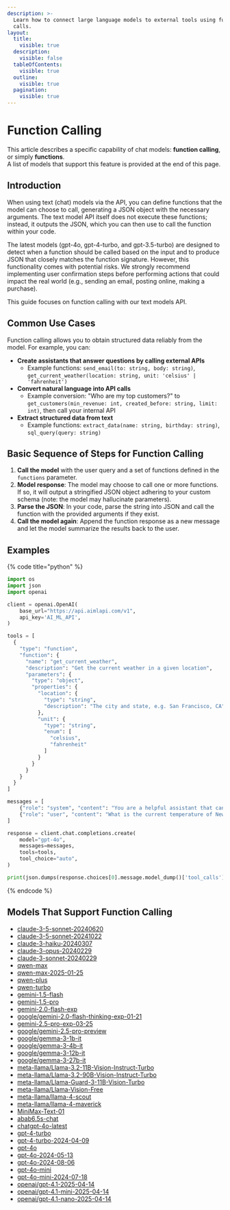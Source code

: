 ```yaml
---
description: >-
  Learn how to connect large language models to external tools using function
  calls.
layout:
  title:
    visible: true
  description:
    visible: false
  tableOfContents:
    visible: true
  outline:
    visible: true
  pagination:
    visible: true
---
```


# Function Calling

This article describes a specific capability of chat models: **function calling**, or simply **functions**. \
A list of models that support this feature is provided at the end of this page.

## Introduction

When using text (chat) models via the API, you can define functions that the model can choose to call, generating a JSON object with the necessary arguments. The text model API itself does not execute these functions; instead, it outputs the JSON, which you can then use to call the function within your code.

The latest models (gpt-4o, gpt-4-turbo, and gpt-3.5-turbo) are designed to detect when a function should be called based on the input and to produce JSON that closely matches the function signature. However, this functionality comes with potential risks. We strongly recommend implementing user confirmation steps before performing actions that could impact the real world (e.g., sending an email, posting online, making a purchase).

This guide focuses on function calling with our text models API.

## Common Use Cases

Function calling allows you to obtain structured data reliably from the model. For example, you can:

* **Create assistants that answer questions by calling external APIs**
  * Example functions: `send_email(to: string, body: string)`, `get_current_weather(location: string, unit: 'celsius' | 'fahrenheit')`
* **Convert natural language into API calls**
  * Example conversion: "Who are my top customers?" to `get_customers(min_revenue: int, created_before: string, limit: int)`, then call your internal API
* **Extract structured data from text**
  * Example functions: `extract_data(name: string, birthday: string)`, `sql_query(query: string)`

## Basic Sequence of Steps for Function Calling

1. **Call the model** with the user query and a set of functions defined in the `functions` parameter.
2. **Model response**: The model may choose to call one or more functions. If so, it will output a stringified JSON object adhering to your custom schema (note: the model may hallucinate parameters).
3. **Parse the JSON**: In your code, parse the string into JSON and call the function with the provided arguments if they exist.
4. **Call the model again**: Append the function response as a new message and let the model summarize the results back to the user.

## Examples

{% code title="python" %}
```python
import os
import json
import openai

client = openai.OpenAI(
    base_url="https://api.aimlapi.com/v1",
    api_key='AI_ML_API',
)

tools = [
  {
    "type": "function",
    "function": {
      "name": "get_current_weather",
      "description": "Get the current weather in a given location",
      "parameters": {
        "type": "object",
        "properties": {
          "location": {
            "type": "string",
            "description": "The city and state, e.g. San Francisco, CA"
          },
          "unit": {
            "type": "string",
            "enum": [
              "celsius",
              "fahrenheit"
            ]
          }
        }
      }
    }
  }
]

messages = [
    {"role": "system", "content": "You are a helpful assistant that can access external functions. The responses from these function calls will be appended to this dialogue. Please provide responses based on the information from these function calls."},
    {"role": "user", "content": "What is the current temperature of New York, San Francisco, and Chicago?"}
]

response = client.chat.completions.create(
    model="gpt-4o",
    messages=messages,
    tools=tools,
    tool_choice="auto",
)

print(json.dumps(response.choices[0].message.model_dump()['tool_calls'], indent=2))

```
{% endcode %}

## Models That Support Function Calling

* [claude-3-5-sonnet-20240620](../api-references/text-models-llm/Anthropic/claude-3.5-sonnet.md)
* [claude-3-5-sonnet-20241022](../api-references/text-models-llm/Anthropic/claude-3.5-sonnet.md)
* [claude-3-haiku-20240307](../api-references/text-models-llm/Anthropic/claude-3-haiku.md)
* [claude-3-opus-20240229](../api-references/text-models-llm/Anthropic/claude-3-opus.md)
* [claude-3-sonnet-20240229](../api-references/text-models-llm/Anthropic/claude-3-sonnet.md)
* [qwen-max](../api-references/text-models-llm/Alibaba-Cloud/qwen-max.md)
* [qwen-max-2025-01-25](../api-references/text-models-llm/Alibaba-Cloud/qwen-max.md)
* [qwen-plus](../api-references/text-models-llm/Alibaba-Cloud/qwen-plus.md)
* [qwen-turbo](../api-references/text-models-llm/Alibaba-Cloud/qwen-turbo.md)
* [gemini-1.5-flash](../api-references/text-models-llm/Google/gemini-1.5-flash.md)
* [gemini-1.5-pro](../api-references/text-models-llm/Google/gemini-1.5-pro.md)
* [gemini-2.0-flash-exp](../api-references/text-models-llm/Google/gemini-2.0-flash-exp.md)
* [google/gemini-2.0-flash-thinking-exp-01-21](../api-references/text-models-llm/google/gemini-2.0-flash-thinking-exp-01-21.md)
* [gemini-2.5-pro-exp-03-25](../api-references/text-models-llm/google/gemini-2.5-pro-exp.md)
* [google/gemini-2.5-pro-preview](../api-references/text-models-llm/google/gemini-2.5-pro-preview.md)
* [google/gemma-3-1b-it](../api-references/text-models-llm/google/gemma-3.md)
* [google/gemma-3-4b-it](../api-references/text-models-llm/google/gemma-3.md)
* [google/gemma-3-12b-it](../api-references/text-models-llm/google/gemma-3.md)
* [google/gemma-3-27b-it](../api-references/text-models-llm/google/gemma-3.md)
* [meta-llama/Llama-3.2-11B-Vision-Instruct-Turbo](../api-references/text-models-llm/Meta/Llama-3.2-11B-Vision-Instruct-Turbo.md)
* [meta-llama/Llama-3.2-90B-Vision-Instruct-Turbo](../api-references/text-models-llm/Meta/Llama-3.2-90B-Vision-Instruct-Turbo.md)
* [meta-llama/Llama-Guard-3-11B-Vision-Turbo](../api-references/moderation-safety-models/Meta/Llama-Guard-3-11B-Vision-Turbo.md)
* [meta-llama/Llama-Vision-Free](../api-references/text-models-llm/Meta/Llama-Vision-Free.md)
* [meta-llama/llama-4-scout](../api-references/text-models-llm/meta/llama-4-maverick.md)
* [meta-llama/llama-4-maverick](../api-references/text-models-llm/meta/llama-4-maverick.md)
* [MiniMax-Text-01](../api-references/text-models-llm/MiniMax/text-01.md)
* [abab6.5s-chat](../api-references/text-models-llm/MiniMax/abab6.5s-chat.md)
* [chatgpt-4o-latest](../api-references/text-models-llm/OpenAI/gpt-4o.md)
* [gpt-4-turbo](../api-references/text-models-llm/OpenAI/gpt-4-turbo.md)
* [gpt-4-turbo-2024-04-09](../api-references/text-models-llm/OpenAI/gpt-4-turbo.md)
* [gpt-4o](../api-references/text-models-llm/OpenAI/gpt-4o.md)
* [gpt-4o-2024-05-13](../api-references/text-models-llm/OpenAI/gpt-4o.md)
* [gpt-4o-2024-08-06](../api-references/text-models-llm/OpenAI/gpt-4o.md)
* [gpt-4o-mini](../api-references/text-models-llm/OpenAI/gpt-4o-mini.md)
* [gpt-4o-mini-2024-07-18](../api-references/text-models-llm/OpenAI/gpt-4o-mini.md)
* [openai/gpt-4.1-2025-04-14](../api-references/text-models-llm/openai/gpt-4.1.md)
* [openai/gpt-4.1-mini-2025-04-14](../api-references/text-models-llm/openai/gpt-4.1-mini.md)
* [openai/gpt-4.1-nano-2025-04-14](../api-references/text-models-llm/openai/gpt-4.1-nano.md)
